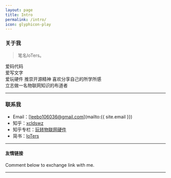 ```yaml
---
layout: page
title: Intro
permalink: /intro/
icon: glyphicon-play
---
```


### 关于我

> 笔名IoTers。  
  
   爱码代码   
   爱写文字      
   爱玩硬件
   推崇开源精神
   喜欢分享自己的所学所感  
   立志做一名物联网知识的布道者
  

   

---

### 联系我

* Email：[leebo106036@gmail.com](mailto:{{ site.email }})
* 知乎：[xcldswz](https://www.zhihu.com/people/xcldswz)
* 知乎专栏：[玩转物联网硬件](https://zhuanlan.zhihu.com/ioters)
* 简书：[IoTers](http://www.jianshu.com/users/e67611a6379b/)


---

#### 友情链接


Comment below to exchange link with me.  

---
